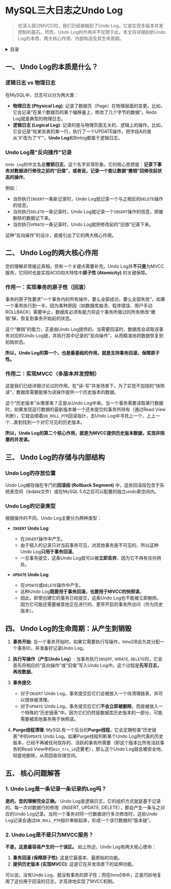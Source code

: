 # MySQL三大日志之Undo Log

> 在深入探讨MVCC时，我们已经接触到了Undo Log，它是实现多版本并发控制的基石。然而，Undo Log的作用并不仅限于此。本文将详细剖析Undo Log的本质、两大核心作用、内部构造及其生命周期。

<details>
<summary>目录</summary>

- [MySQL三大日志之Undo Log](#mysql三大日志之undo-log)
  - [一、 Undo Log的本质是什么？](#一-undo-log的本质是什么)
    - [逻辑日志 vs 物理日志](#逻辑日志-vs-物理日志)
    - [Undo Log是"反向操作"记录](#undo-log是反向操作记录)
  - [二、 Undo Log的两大核心作用](#二-undo-log的两大核心作用)
    - [作用一：实现事务的原子性（回滚）](#作用一实现事务的原子性回滚)
    - [作用二：实现MVCC（多版本并发控制）](#作用二实现mvcc多版本并发控制)
  - [三、 Undo Log的存储与内部结构](#三-undo-log的存储与内部结构)
    - [Undo Log的存放位置](#undo-log的存放位置)
    - [Undo Log的记录类型](#undo-log的记录类型)
  - [四、 Undo Log的生命周期：从产生到销毁](#四-undo-log的生命周期从产生到销毁)
    - [1. 事务开始](#1-事务开始)
    - [2. 执行写操作（产生Undo Log）](#2-执行写操作产生undo-log)
    - [3. 事务提交](#3-事务提交)
    - [4. Purge线程清理](#4-purge线程清理)
  - [五、 核心问题解答](#五-核心问题解答)
    - [1. Undo Log是一条记录一条记录的Log吗？](#1-undo-log是一条记录一条记录的log吗)
    - [2. Undo Log是不是只为MVCC服务？](#2-undo-log是不是只为mvcc服务)

</details>

## 一、 Undo Log的本质是什么？

### 逻辑日志 vs 物理日志

在MySQL中，日志可以分为两大类：
*   **物理日志 (Physical Log)**: 记录了数据页（Page）在物理层面的变更。比如，它会记录“在某个数据页的某个偏移量上，修改了几个字节的数据”。Redo Log就是典型的物理日志。
*   **逻辑日志 (Logical Log)**: 记录的是与物理页面无关的、逻辑上的操作。比如，它会记录“给某张表的某一行，执行了一个UPDATE操作，把字段A的值从'X'改为了'Y'”。**Undo Log**和Binlog都属于逻辑日志。

### Undo Log是"反向操作"记录

`Undo Log`的中文名是**撤销日志**，这个名字非常形象。它的核心思想是：**记录下事务对数据进行修改之前的“旧值”，或者说，记录一个能让数据“撤销”回修改前状态的操作**。

例如：
*   当你执行`INSERT`一条新记录时，Undo Log就记录一个与之相反的`DELETE`操作的信息。
*   当你执行`DELETE`一条记录时，Undo Log就记录一个`INSERT`操作的信息，把被删除的数据记下来。
*   当你执行`UPDATE`一条记录时，Undo Log就把修改前的“旧值”记录下来。

这种“反向操作”的设计，直接引出了它的两大核心作用。

## 二、 Undo Log的两大核心作用

您的理解非常接近真相，但有一个关键点需要补充。Undo Log并**不只是**为MVCC服务，它同时也是实现ACID四大特性中**原子性 (Atomicity)** 的关键保障。

### 作用一：实现事务的原子性（回滚）

事务的原子性要求“一个事务内的所有操作，要么全部成功，要么全部失败”。如果一个事务执行到一半，因为某种原因（如数据库崩溃、程序错误、用户手动ROLLBACK）需要中止，数据库必须有能力将这个事务所做过的所有修改“撤销”掉，恢复到事务开始前的状态。

这个“撤销”的能力，正是由Undo Log提供的。当需要回滚时，数据库会读取该事务对应的Undo Log链，并执行其中记录的“反向操作”，从而精准地将数据恢复到初始状态。

**所以，Undo Log的第一个、也是最基础的作用，就是支持事务回滚，保障原子性。**

### 作用二：实现MVCC（多版本并发控制）

这是我们已经详细讨论过的作用。在“读-写”并发场景下，为了实现不加锁的“快照读”，数据库需要能够为读操作提供一个历史版本的数据。

这个“历史版本”从哪里来？正是从Undo Log中来。当一个事务需要读取某行数据时，如果发现这行数据的最新版本被一个还未提交的事务所持有（通过Read View判断），它就会顺着`DB_ROLL_PTR`回滚指针，去Undo Log中寻找上一个、上上一个...直到找到一个对它可见的历史版本。

**所以，Undo Log的第二个核心作用，就是为MVCC提供历史版本数据，实现非阻塞的并发读。**

## 三、 Undo Log的存储与内部结构

### Undo Log的存放位置

Undo Log被存储在专门的**回滚段 (Rollback Segment)** 中，这些回滚段包含于系统表空间（ibdata文件）或在MySQL 5.6之后可以配置的独立undo表空间内。

### Undo Log的记录类型

根据操作的不同，Undo Log主要分为两种类型：

*   **`INSERT` Undo Log**:
    *   在`INSERT`操作中产生。
    *   由于插入的记录只对当前事务可见，对其他事务是不可见的，所以这种Undo Log**只用于事务回滚**。
    *   一旦事务提交，这条Undo Log就可以被**立即丢弃**，因为它不再有任何用处。

*   **`UPDATE` Undo Log**:
    *   在`UPDATE`或`DELETE`操作中产生。
    *   这种Undo Log**既要用于事务回滚，也要用于MVCC的快照读**。
    *   因此，即使创建它的事务已经提交，这条Undo Log也不能被立即删除。因为它可能还需要被其他正在进行的、更早开启的事务所访问（作为历史版本）。

## 四、 Undo Log的生命周期：从产生到销毁

1.  **事务开始**:
    当一个事务开始时，如果它需要执行写操作，InnoDB会为其分配一个事务ID，并准备好记录Undo Log。

2.  **执行写操作（产生Undo Log）**:
    当事务执行`INSERT`, `UPDATE`, `DELETE`时，它会首先将相应的“反向操作”或“旧值”写入Undo Log中。这个过程是**先写日志，再改数据**。

3.  **事务提交**:
    *   对于`INSERT` Undo Log，事务提交后它们会被放入一个待清理链表，并可以很快被清理。
    *   对于`UPDATE` Undo Log，事务提交后它们**不会立即被删除**，而是被放入一个特殊的“历史链表”中。因为它们仍然是数据库历史版本的一部分，可能需要被其他事务用于快照读。

4.  **Purge线程清理**:
    MySQL有一个后台的**Purge线程**，它会定期检查“历史链表”中的`UPDATE` Undo Log。如果Purge线程判断某个Undo Log所代表的历史版本，已经不再被任何现存的、活跃的事务所需要（即这个版本比所有活跃事务的Read View中的`min_trx_id`还要老），那么这个Undo Log就会被安全地、彻底地删除，从而回收存储空间。

## 五、 核心问题解答

### 1. Undo Log是一条记录一条记录的Log吗？

**是的，您的理解完全正确。**
Undo Log是逻辑日志，它的组织方式就是基于记录的。每一次对数据行的修改（INSERT, UPDATE, DELETE），都会产生一条与之对应的Undo Log记录。当同一个事务对同一行数据进行多次修改时，这些Undo Log记录会通过`DB_ROLL_PTR`指针串联起来，形成一个该行数据的“版本链”。

### 2. Undo Log是不是只为MVCC服务？

**不是，这是最容易产生的一个误区。**
如上所述，Undo Log有两大核心使命：
1.  **事务回滚 (保障原子性)**: 这是它最基本、最原始的功能。
2.  **提供历史版本 (实现MVCC)**: 这是它在并发场景下的延伸功能。

可以说，没有Undo Log，就没有事务的原子性；而在InnoDB中，正是巧妙地复用了这份用于回滚的日志，才高效地实现了MVCC机制。
